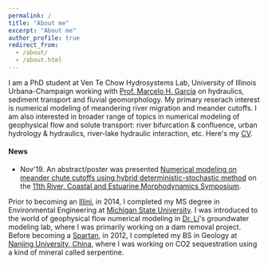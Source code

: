 ```yaml
---
permalink: /
title: "About me"
excerpt: "About me"
author_profile: true
redirect_from: 
  - /about/
  - /about.html
---
```


I am a PhD student at Ven Te Chow Hydrosystems Lab, University of Illinois Urbana-Champaign working with [Prof. Marcelo H. García](https://cee.illinois.edu/directory/profile/mhgarcia) on hydraulics, sediment transport and fluvial geomorphology. My primary reserach interest is numerical modeling of meandering river migration and meander cutoffs. I am also interested in broader range of topics in numerical modeling of geophysical flow and solute transport: river bifurcation & confluence, urban hydrology & hydraulics, river-lake hydraulic interaction, etc. Here's my [CV](https://zhilihydro.github.io/).

#### News
  - Nov'19. An abstract/poster was presented [Numerical modeling on meander chute cutoffs using hybrid deterministic-stochastic method](https://storage.googleapis.com/wzukusers/user-30969499/documents/a361e67581b74ac6abff4ad83da6d3e5/RCEM%202019%20Abstracts%20Book%20Online.pdf) on the [11th River, Coastal and Estuarine Morphodynamics Symposium](https://www.rcem2019.co.nz/).


Prior to becoming an [Illini](https://fightingillini.com/), in 2014, I completed my MS degree in Environmental Engineering at [Michigan State University](https://msu.edu/). I was introduced to the world of geophysical flow numerical modeling in [Dr. Li](https://www.egr.msu.edu/people/profile/lishug)'s groundwater modeling lab, where I was primarily working on a dam removal project. Before becoming a [Spartan](https://msuspartans.com/), in 2012, I completed my BS in Geology at [Nanjing University, China](https://www.nju.edu.cn/en/), where I was working on CO2 sequestration using a kind of mineral called serpentine.
